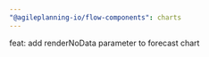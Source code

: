 ```yaml
---
"@agileplanning-io/flow-components": charts
---
```


feat: add renderNoData parameter to forecast chart
